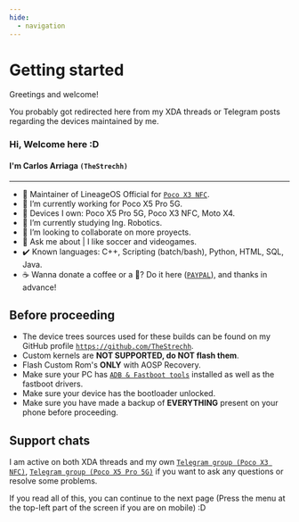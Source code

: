 ```yaml
---
hide:
  - navigation
---
```


# Getting started

Greetings and welcome!

You probably got redirected here from my XDA threads or Telegram posts regarding the devices maintained by me.

### Hi, Welcome here :D
#### I'm Carlos Arriaga `(TheStrechh)`
---

- 📲 Maintainer of LineageOS Official for [`Poco X3 NFC`](https://wiki.lineageos.org/devices/surya/).
- 🔭 I’m currently working for Poco X5 Pro 5G.
- 📱 Devices I own: Poco X5 Pro 5G, Poco X3 NFC, Moto X4.
- 🌱 I’m currently studying Ing. Robotics.
- 👯 I’m looking to collaborate on more proyects.
- 💬 Ask me about | I like soccer and videogames.
- ✔️ Known languages: C++, Scripting (batch/bash), Python, HTML, SQL, Java.
- ☕ Wanna donate a coffee or a 🍻? Do it here ([`PAYPAL`](https://paypal.me/Strechh)), and thanks in advance!

## Before proceeding

* The device trees sources used for these builds can be found on my GitHub profile [`https://github.com/TheStrechh`](https://github.com/TheStrechh).
* Custom kernels are **NOT SUPPORTED, do NOT flash them**.
* Flash Custom Rom's **ONLY** with AOSP Recovery.
* Make sure your PC has [`ADB & Fastboot tools`](https://developer.android.com/studio/releases/platform-tools) installed as well as the fastboot drivers.
* Make sure your device has the bootloader unlocked.
* Make sure you have made a backup of **EVERYTHING** present on your phone before proceeding.

## Support chats

I am active on both XDA threads and my own [`Telegram group (Poco X3 NFC)`](https://t.me/TheStrechhSurya), [`Telegram group (Poco X5 Pro 5G)`](https://t.me/TheStrechhRedwood) if you want to ask any questions or resolve some problems.

If you read all of this, you can continue to the next page (Press the menu at the top-left part of the screen if you are on mobile) :D
